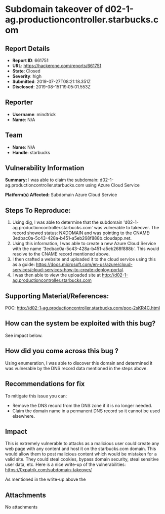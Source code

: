 # Subdomain takeover of d02-1-ag.productioncontroller.starbucks.com

## Report Details
- **Report ID**: 661751
- **URL**: https://hackerone.com/reports/661751
- **State**: Closed
- **Severity**: high
- **Submitted**: 2019-07-27T08:21:18.351Z
- **Disclosed**: 2019-08-15T19:05:01.553Z

## Reporter
- **Username**: mindtrick
- **Name**: N/A

## Team
- **Name**: N/A
- **Handle**: starbucks

## Vulnerability Information
**Summary:**
 I was able to claim the subdomain: d02-1-ag.productioncontroller.starbucks.com using Azure Cloud Service

**Platform(s) Affected:**
Subdomain
Azure Cloud Service

## Steps To Reproduce:
1. Using dig, I was able to determine that the subdomain 'd02-1-ag.productioncontroller.starbucks.com'   was vulnerable to takeover.  The record showed status: NXDOMAIN and was pointing to the CNAME: 3edbac0a-5c43-428a-b451-a5eb268f888b.cloudapp.net.
2. Using this information, I was able to create a new Azure Cloud Service with the name '3edbac0a-5c43-428a-b451-a5eb268f888b'.  This would resolve to the CNAME record mentioned above.
3. I then crafted a website and uploaded it to the cloud service using this as a guide: https://docs.microsoft.com/en-us/azure/cloud-services/cloud-services-how-to-create-deploy-portal.
4. I was then able to view the uploaded site at http://d02-1-ag.productioncontroller.starbucks.com

## Supporting Material/References:
POC:
http://d02-1-ag.productioncontroller.starbucks.com/poc-2sKR4C.html


## How can the system be exploited with this bug?
See impact below.

## How did you come across this bug ?
Using enumeration, I was able to discover this domain and determined it was vulnerable by the DNS record data mentioned in the steps above.

## Recommendations for fix
To mitigate this issue you can:
* Remove the DNS record from the DNS zone if it is no longer needed.
* Claim the domain name in a permanent DNS record so it cannot be used elsewhere.

## Impact

This is extremely vulnerable to attacks as a malicious user could create any web page with any content and host it on the starbucks.com domain.  This would allow them to post malicious content which would be mistaken for a valid site.  They could steal cookies, bypass domain security, steal sensitive user data, etc.  Here is a nice write-up of the vulnerabilities:  https://0xpatrik.com/subdomain-takeover/

As mentioned in the write-up above the

## Attachments
No attachments
